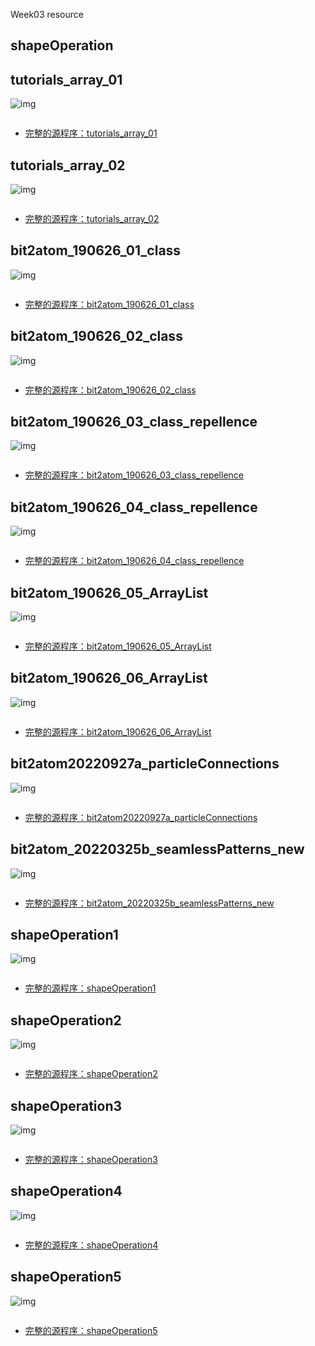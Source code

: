 Week03 resource

## shapeOperation

## tutorials_array_01

![img](https://github.com/ddurAdvisor/CreativeCoding2022Fall/blob/main/Week03/sourceImages/tutorials_array_01.png)

``` java

```
- [完整的源程序：tutorials_array_01](https://github.com/ddurAdvisor/CreativeCoding2022Fall/tree/main/Week03/tutorials_array_01)




## tutorials_array_02

![img](https://github.com/ddurAdvisor/CreativeCoding2022Fall/blob/main/Week03/sourceImages/tutorials_array_02.png)

``` java

```
- [完整的源程序：tutorials_array_02](https://github.com/ddurAdvisor/CreativeCoding2022Fall/tree/main/Week03/tutorials_array_02)




## bit2atom_190626_01_class

![img](https://github.com/ddurAdvisor/CreativeCoding2022Fall/blob/main/Week03/sourceImages/bit2atom_190626_01_class.png)

``` java

```
- [完整的源程序：bit2atom_190626_01_class](https://github.com/ddurAdvisor/CreativeCoding2022Fall/tree/main/Week03/bit2atom_190626_01_class)


## bit2atom_190626_02_class

![img](https://github.com/ddurAdvisor/CreativeCoding2022Fall/blob/main/Week03/sourceImages/bit2atom_190626_02_class.png)

``` java

```
- [完整的源程序：bit2atom_190626_02_class](https://github.com/ddurAdvisor/CreativeCoding2022Fall/tree/main/Week03/bit2atom_190626_02_class)



## bit2atom_190626_03_class_repellence

![img](https://github.com/ddurAdvisor/CreativeCoding2022Fall/blob/main/Week03/sourceImages/bit2atom_190626_03_class_repellence.png)

``` java

```
- [完整的源程序：bit2atom_190626_03_class_repellence](https://github.com/ddurAdvisor/CreativeCoding2022Fall/tree/main/Week03/bit2atom_190626_03_class_repellence)


## bit2atom_190626_04_class_repellence
![img](https://github.com/ddurAdvisor/CreativeCoding2022Fall/blob/main/Week03/sourceImages/bit2atom_190626_04_class_repellence.png)

``` java

```
- [完整的源程序：bit2atom_190626_04_class_repellence](https://github.com/ddurAdvisor/CreativeCoding2022Fall/tree/main/Week03/bit2atom_190626_04_class_repellence)



## bit2atom_190626_05_ArrayList
![img](https://github.com/ddurAdvisor/CreativeCoding2022Fall/blob/main/Week03/sourceImages/bit2atom_190626_05_ArrayList.png)

``` java

```
- [完整的源程序：bit2atom_190626_05_ArrayList](https://github.com/ddurAdvisor/CreativeCoding2022Fall/tree/main/Week03/bit2atom_190626_05_ArrayList)



## bit2atom_190626_06_ArrayList
![img](https://github.com/ddurAdvisor/CreativeCoding2022Fall/blob/main/Week03/sourceImages/bit2atom_190626_06_ArrayList.png)

``` java

```
- [完整的源程序：bit2atom_190626_06_ArrayList](https://github.com/ddurAdvisor/CreativeCoding2022Fall/tree/main/Week03/bit2atom_190626_06_ArrayList)



## bit2atom20220927a_particleConnections
![img](https://github.com/ddurAdvisor/CreativeCoding2022Fall/blob/main/Week03/sourceImages/bit2atom20220927a_particleConnections.png)

``` java

```
- [完整的源程序：bit2atom20220927a_particleConnections](https://github.com/ddurAdvisor/CreativeCoding2022Fall/tree/main/Week03/shapeOperation_OtherExamples/theme_shape_001)



## bit2atom_20220325b_seamlessPatterns_new
![img](https://github.com/ddurAdvisor/CreativeCoding2022Fall/blob/main/Week03/sourceImages/bit2atom_20220325b_seamlessPatterns_new.png)

``` java

```
- [完整的源程序：bit2atom_20220325b_seamlessPatterns_new](https://github.com/ddurAdvisor/CreativeCoding2022Fall/tree/main/Week03/bit2atom_20220325b_seamlessPatterns_new)



## shapeOperation1
![img](https://github.com/ddurAdvisor/CreativeCoding2022Fall/blob/main/Week03/sourceImages/shapeOperation1.png)

``` java

```
- [完整的源程序：shapeOperation1](https://github.com/ddurAdvisor/CreativeCoding2022Fall/tree/main/Week03/shapeOperation1)



## shapeOperation2
![img](https://github.com/ddurAdvisor/CreativeCoding2022Fall/blob/main/Week03/sourceImages/shapeOperation2.png)

``` java

```
- [完整的源程序：shapeOperation2](https://github.com/ddurAdvisor/CreativeCoding2022Fall/tree/main/Week03/shapeOperation2)



## shapeOperation3
![img](https://github.com/ddurAdvisor/CreativeCoding2022Fall/blob/main/Week03/sourceImages/shapeOperation3.png)

``` java

```
- [完整的源程序：shapeOperation3](https://github.com/ddurAdvisor/CreativeCoding2022Fall/tree/main/Week03/shapeOperation3)



## shapeOperation4
![img](https://github.com/ddurAdvisor/CreativeCoding2022Fall/blob/main/Week03/sourceImages/shapeOperation4.png)

``` java

```
- [完整的源程序：shapeOperation4](https://github.com/ddurAdvisor/CreativeCoding2022Fall/tree/main/Week03/shapeOperation4)



## shapeOperation5
![img](https://github.com/ddurAdvisor/CreativeCoding2022Fall/blob/main/Week03/sourceImages/shapeOperation5.png)

``` java

```
- [完整的源程序：shapeOperation5](https://github.com/ddurAdvisor/CreativeCoding2022Fall/tree/main/Week03/shapeOperation5)
